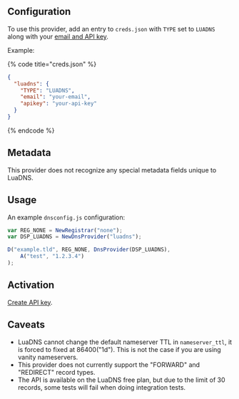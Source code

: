 ## Configuration

To use this provider, add an entry to `creds.json` with `TYPE` set to `LUADNS`
along with your [email and API key](https://www.luadns.com/api.html#authentication).

Example:

{% code title="creds.json" %}
```json
{
  "luadns": {
    "TYPE": "LUADNS",
    "email": "your-email",
    "apikey": "your-api-key"
  }
}
```
{% endcode %}

## Metadata
This provider does not recognize any special metadata fields unique to LuaDNS.

## Usage
An example `dnsconfig.js` configuration:

```javascript
var REG_NONE = NewRegistrar("none");
var DSP_LUADNS = NewDnsProvider("luadns");

D("example.tld", REG_NONE, DnsProvider(DSP_LUADNS),
    A("test", "1.2.3.4")
);
```

## Activation
[Create API key](https://api.luadns.com/api_keys).

## Caveats
- LuaDNS cannot change the default nameserver TTL in `nameserver_ttl`, it is forced to fixed at 86400("1d").
This is not the case if you are using vanity nameservers.
- This provider does not currently support the "FORWARD" and "REDIRECT" record types.
- The API is available on the LuaDNS free plan, but due to the limit of 30 records, some tests will fail when doing integration tests.
